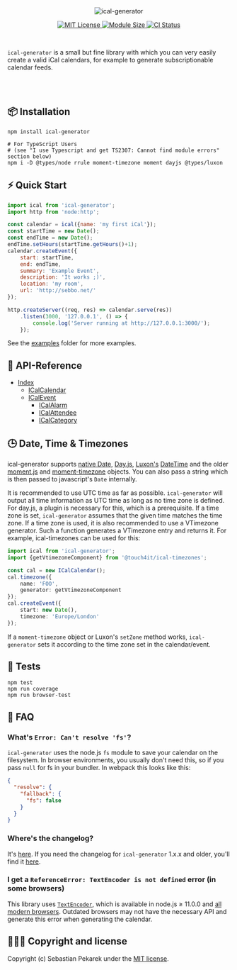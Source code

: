 <br />
<br />

<p align="center">
    <img src="https://d.sebbo.net/ical-generator-logo-w-dark-2IyGhq7rHoLzQwaNbK7MvxoNpe0bivGDzbjrai56R5YTfQuvfI8DtDfbfnNeRborwoj2y0gS5urh7OKdd4wik9F5PT4LxRnReyXA.svg" alt="ical-generator" />
</p>
<p align="center">
    <a href="https://github.com/sebbo2002/ical-generator/blob/develop/LICENSE">
        <img src="https://img.shields.io/badge/license-MIT-blue.svg?style=flat-square" alt="MIT License" />
    </a>
    <a href="https://bundlephobia.com/package/ical-generator">
        <img src="https://img.shields.io/bundlephobia/min/ical-generator?style=flat-square" alt="Module Size" />
    </a>
    <a href="https://github.com/sebbo2002/ical-generator/actions">
        <img src="https://img.shields.io/github/actions/workflow/status/sebbo2002/ical-generator/test-release.yml?style=flat-square" alt="CI Status" />
    </a>
</p>

<br />


`ical-generator` is a small but fine library with which you can very easily create a valid iCal calendars, for example
to generate subscriptionable calendar feeds.

<br />
<br />

## 📦 Installation

	npm install ical-generator

    # For TypeScript Users
    # (see "I use Typescript and get TS2307: Cannot find module errors" section below)
    npm i -D @types/node rrule moment-timezone moment dayjs @types/luxon


## ⚡️ Quick Start

```javascript
import ical from 'ical-generator';
import http from 'node:http';

const calendar = ical({name: 'my first iCal'});
const startTime = new Date();
const endTime = new Date();
endTime.setHours(startTime.getHours()+1);
calendar.createEvent({
    start: startTime,
    end: endTime,
    summary: 'Example Event',
    description: 'It works ;)',
    location: 'my room',
    url: 'http://sebbo.net/'
});

http.createServer((req, res) => calendar.serve(res))
    .listen(3000, '127.0.0.1', () => {
        console.log('Server running at http://127.0.0.1:3000/');
    });
```
See the [examples](./examples) folder for more examples.

## 📑 API-Reference

- [Index](https://sebbo2002.github.io/ical-generator/develop/reference/)
    - [ICalCalendar](https://sebbo2002.github.io/ical-generator/develop/reference/classes/ICalCalendar.html)
    - [ICalEvent](https://sebbo2002.github.io/ical-generator/develop/reference/classes/ICalEvent.html)
        - [ICalAlarm](https://sebbo2002.github.io/ical-generator/develop/reference/classes/ICalAlarm.html)
        - [ICalAttendee](https://sebbo2002.github.io/ical-generator/develop/reference/classes/ICalAttendee.html)
        - [ICalCategory](https://sebbo2002.github.io/ical-generator/develop/reference/classes/ICalCategory.html)

## 🕒 Date, Time & Timezones

ical-generator supports [native Date](https://developer.mozilla.org/en-US/docs/Web/JavaScript/Reference/Global_Objects/Date),
[Day.js](https://day.js.org/en/), [Luxon's](https://moment.github.io/luxon/) [DateTime](https://moment.github.io/luxon/docs/class/src/datetime.js~DateTime.html)
and the older [moment.js](https://momentjs.com/) and [moment-timezone](https://momentjs.com/timezone/)
objects. You can also pass a string which is then passed to javascript's `Date` internally.

It is recommended to use UTC time as far as possible. `ical-generator` will output all time information as UTC time as
long as no time zone is defined. For day.js, a plugin is necessary for this, which is a prerequisite. If a time zone is
set, `ical-generator` assumes that the given time matches the time zone. If a time zone is used, it is also recommended
to use a VTimezone generator. Such a function generates a VTimezone entry and returns it. For example, ical-timezones can
be used for this:

```typescript
import ical from 'ical-generator';
import {getVtimezoneComponent} from '@touch4it/ical-timezones';

const cal = new ICalCalendar();
cal.timezone({
    name: 'FOO',
    generator: getVtimezoneComponent
});
cal.createEvent({
    start: new Date(),
    timezone: 'Europe/London'
});
```

If a `moment-timezone` object or Luxon's `setZone` method works, `ical-generator` sets it according to the time zone set
in the calendar/event.




## 🚦 Tests

```
npm test
npm run coverage
npm run browser-test
```


## 🙋 FAQ

### What's `Error: Can't resolve 'fs'`?
`ical-generator` uses the node.js `fs` module to save your calendar on the filesystem. In browser environments, you usually don't need this, so if you pass `null` for fs in your bundler. In webpack this looks like this:

```json
{
  "resolve": {
    "fallback": {
      "fs": false
    }
  }
}
```

### Where's the changelog?
It's [here](https://github.com/sebbo2002/ical-generator/blob/develop/CHANGELOG.md). If you need the changelog for
`ical-generator` 1.x.x and older, you'll find it [here](https://github.com/sebbo2002/ical-generator/blob/25338b8bf98f9afd3c88849e735fa33fa45fb766/CHANGELOG.md).

### I get a `ReferenceError: TextEncoder is not defined` error (in some browsers)
This library uses [`TextEncoder`](https://developer.mozilla.org/en-US/docs/Web/API/TextEncoder), which
is available in node.js ≥ 11.0.0 and [all modern browsers](https://caniuse.com/?search=textencoder).
Outdated browsers may not have the necessary API and generate this error when generating the calendar.


## 🙆🏼‍♂️ Copyright and license

Copyright (c) Sebastian Pekarek under the [MIT license](LICENSE).
